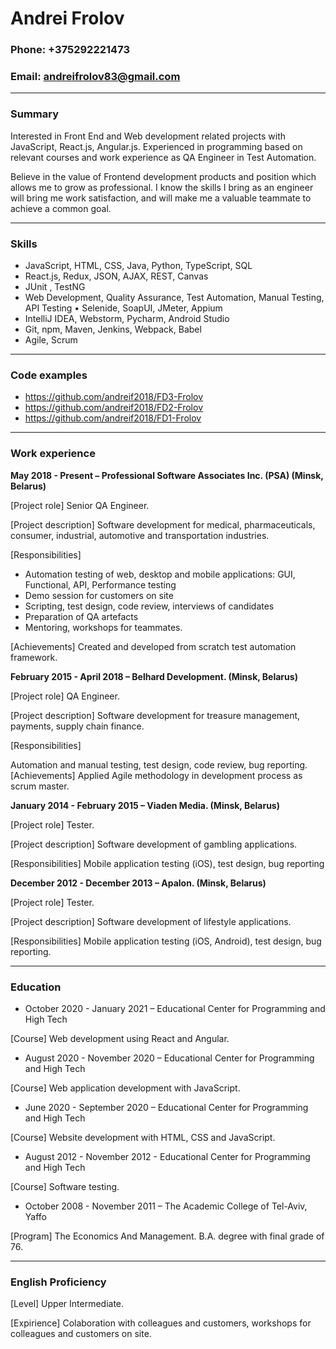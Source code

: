 # Andrei Frolov #

### Phone:  +375292221473 ###
### Email: andreifrolov83@gmail.com ###
***
### Summary ###

Interested in Front End and Web development related projects with JavaScript, React.js, Angular.js. Experienced in programming based on relevant courses and work experience as QA Engineer in Test Automation.

Believe in the value of Frontend development products and position which allows me to grow as professional. I know the skills I bring as an engineer will bring me work satisfaction, and will make me a valuable teammate to achieve a common goal.

***
### Skills ###

* JavaScript, HTML, CSS, Java, Python, TypeScript, SQL
* React.js, Redux, JSON, AJAX, REST, Canvas
* JUnit , TestNG
* Web Development, Quality Assurance, Test Automation, Manual Testing, API Testing • Selenide, SoapUI, JMeter, Appium
* IntelliJ IDEA, Webstorm, Pycharm, Android Studio
* Git, npm, Maven, Jenkins, Webpack, Babel
* Agile, Scrum

***
### Code examples ###

* https://github.com/andreif2018/FD3-Frolov
* https://github.com/andreif2018/FD2-Frolov
* https://github.com/andreif2018/FD1-Frolov

***
### Work experience ###

**May 2018 - Present – Professional Software Associates Inc. (PSA) (Minsk, Belarus)**

[Project role] Senior QA Engineer.

[Project description] Software development for medical, pharmaceuticals, consumer, industrial, automotive and transportation industries.

[Responsibilities]

* Automation testing of web, desktop and mobile applications: GUI, Functional, API, Performance testing
* Demo session for customers on site
* Scripting, test design, code review, interviews of candidates
* Preparation of QA artefacts
* Mentoring, workshops for teammates.

[Achievements] Created and developed from scratch test automation framework.

**February 2015 - April 2018 – Belhard Development. (Minsk, Belarus)**

[Project role] QA Engineer.

[Project description] Software development for treasure management, payments, supply chain finance.

[Responsibilities]

Automation and manual testing, test design, code review, bug reporting.
[Achievements] Applied Agile methodology in development process as scrum master.

**January 2014 - February 2015 – Viaden Media. (Minsk, Belarus)**

[Project role] Tester.

[Project description] Software development of gambling applications.

[Responsibilities] Mobile application testing (iOS), test design, bug reporting

**December 2012 - December 2013 – Apalon. (Minsk, Belarus)**

[Project role] Tester.

[Project description] Software development of lifestyle applications. 

[Responsibilities] Mobile application testing (iOS, Android), test design, bug reporting.

***
### Education ### 

* October 2020 - January 2021 – Educational Center for Programming and High Tech 

[Course] Web development using React and Angular.

* August 2020 - November 2020 – Educational Center for Programming and High Tech 

[Course] Web application development with JavaScript.

* June 2020 - September 2020 – Educational Center for Programming and High Tech 

[Course] Website development with HTML, CSS and JavaScript.

* August 2012 - November 2012 - Educational Center for Programming and High Tech 

[Course] Software testing.

* October 2008 - November 2011 – The Academic College of Tel-Aviv, Yaffo

[Program] The Economics And Management. B.A. degree with final grade of 76.

***
### English Proficiency ###

[Level] Upper Intermediate. 

[Expirience] Colaboration with colleagues and customers, workshops for colleagues and customers on site.
